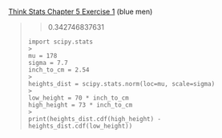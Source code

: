 [Think Stats Chapter 5 Exercise 1](http://greenteapress.com/thinkstats2/html/thinkstats2006.html#toc50) (blue men)

>> 0.342746837631
> ```
> import scipy.stats
>>
> mu = 178
> sigma = 7.7
> inch_to_cm = 2.54
>>
> heights_dist = scipy.stats.norm(loc=mu, scale=sigma)
>>
> low_height = 70 * inch_to_cm
> high_height = 73 * inch_to_cm
>>
> print(heights_dist.cdf(high_height) - heights_dist.cdf(low_height))  
```
